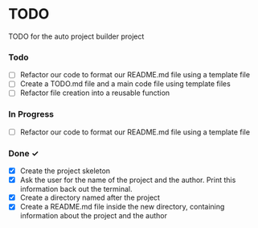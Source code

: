 # TODO

TODO for the auto project builder project

### Todo

- [ ] Refactor our code to format our README.md file using a template file
- [ ] Create a TODO.md file and a main code file using template files
- [ ] Refactor file creation into a reusable function

### In Progress

- [ ] Refactor our code to format our README.md file using a template file

### Done ✓

- [x] Create the project skeleton
- [x] Ask the user for the name of the project and the author. Print this information back out the terminal.
- [x] Create a directory named after the project
- [x] Create a README.md file inside the new directory, containing information about the project and the author